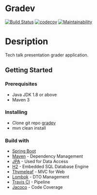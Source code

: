 # Gradev 

[![Build Status](https://travis-ci.org/Nekkojira/gradev.svg?branch=master)](https://travis-ci.org/Nekkojira/gradev)
[![codecov](https://codecov.io/gh/Nekkojira/gradev/branch/master/graph/badge.svg)](https://codecov.io/gh/Nekkojira/gradev)
[![Maintainability](https://api.codeclimate.com/v1/badges/df99a43dab37f353ee4b/maintainability)](https://codeclimate.com/github/Nekkojira/gradev/maintainability)

# Desription
Tech talk presentation grader application.

## Getting Started

### Prerequisites
- Java JDK 1.8 or above
- Maven 3

### Installing
- Clone git repo [gradev](https://github.com/Nekkojira/gradev.git)
- mvn clean install

### Build with
- [Spring Boot](http://spring.io/projects/spring-boot) 
- [Maven](https://maven.apache.org/) - Dependency Management
- [JPA](https://spring.io/guides/gs/accessing-data-jpa/) - Used for Data Access
- [H2](http://www.h2database.com) - Embedded SQL Database Engine
- [Thymeleaf](https://www.thymeleaf.org/) - MVC for Web
- [Lombok](https://projectlombok.org/) - DTO Management
- [Travis CI](https://travis-ci.org/) - Pipeline
- [Jacoco](https://github.com/jacoco/jacoco/blob/master/README.md) - Code Coverage